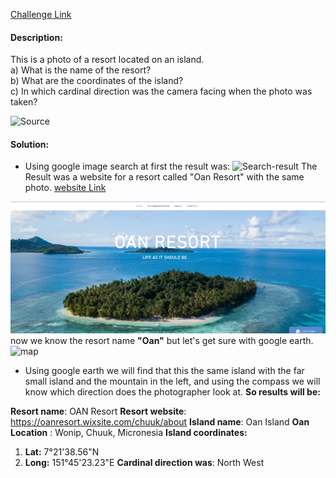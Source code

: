 [Challenge Link](https://gralhix.com/list-of-osint-exercises/osint-exercise-005/)

#### Description:

This is a photo of a resort located on an island.  
a) What is the name of the resort?  
b) What are the coordinates of the island?  
c) In which cardinal direction was the camera facing when the photo was taken?

![Source](OSINT-Challenges/005%20(Far%20Island)/Source.jpg)

#### Solution:
* Using google image search at first the result was:
  ![Search-result](OSINT-Challenges/005%20(Far%20Island)/Search-result.jpg)
The Result was a website for a resort called "Oan Resort" with the same photo. [website Link](https://oanresort.wixsite.com/chuuk)

![Website](website.jpg)
now we know the resort name **"Oan"** but let's get sure with google earth.
![map](OSINT-Challenges/005%20(Far%20Island)/map.jpg)
* Using google earth we will find that this the same island with the far small island and the mountain in the left, and using the compass we will know which direction does the photographer look at.
**So results will be:**

**Resort name**: OAN Resort
**Resort website**: https://oanresort.wixsite.com/chuuk/about
**Island name**: Oan Island 
**Oan Location** : Wonip, Chuuk, Micronesia 
**Island coordinates:** 
1. **Lat:**   7°21'38.56"N
2. **Long:** 151°45'23.23"E
**Cardinal direction was**:   North West

